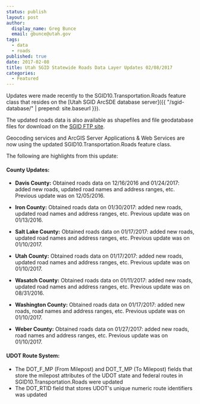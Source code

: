 ```yaml
---
status: publish
layout: post
author:
  display_name: Greg Bunce
  email: gbunce@utah.gov
tags:
  - data
  - roads
published: true
date: 2017-02-08
title: Utah SGID Statewide Roads Data Layer Updates 02/08/2017
categories:
  - Featured
---
```


Updates were made recently to the SGID10.Transportation.Roads feature class that resides on the [Utah SGID ArcSDE database server]({{ "/sgid-database/" | prepend: site.baseurl }}).

The updated roads data is also available as shapefiles and file geodatabase files for download on the [SGID FTP site](ftp://ftp.agrc.utah.gov/UtahSGID_Vector/UTM12_NAD83/TRANSPORTATION/PackagedData/_Statewide/UtahRoadAndHighwaySystem/).

Geocoding services and ArcGIS Server Applications & Web Services are now using the updated SGID10.Transportation.Roads feature class.

The following are highlights from this update:

#### County Updates:

- **Davis County:** Obtained roads data on 12/16/2016 and 01/24/2017: added new roads, updated road names and address ranges, etc. Previous update was on 12/05/2016.

- **Iron County:** Obtained roads data on 01/30/2017: added new roads, updated road names and address ranges, etc. Previous update was on 01/13/2016.

- **Salt Lake County:** Obtained roads data on 01/17/2017: added new roads, updated road names and address ranges, etc. Previous update was on 01/10/2017.

- **Utah County:** Obtained roads data on 01/17/2017: added new roads, updated road names and address ranges, etc. Previous update was on 01/10/2017.

- **Wasatch County:** Obtained roads data on 01/11/2017: added new roads, updated road names and address ranges, etc. Previous update was on 08/31/2016.

- **Washington County:** Obtained roads data on 01/17/2017: added new roads, road names and address ranges, etc. Previous update was on 01/10/2017.

- **Weber County:** Obtained roads data on 01/27/2017: added new roads, road names and address ranges, etc. Previous update was on 01/10/2017.

#### UDOT Route System:

- The DOT_F_MP (From Milepost) and DOT_T_MP (To Milepost) fields that store the milepost attributes of the UDOT state and federal routes in SGID10.Transportation.Roads were updated
- The DOT_RTID field that stores UDOT's unique numeric route identifiers was updated

